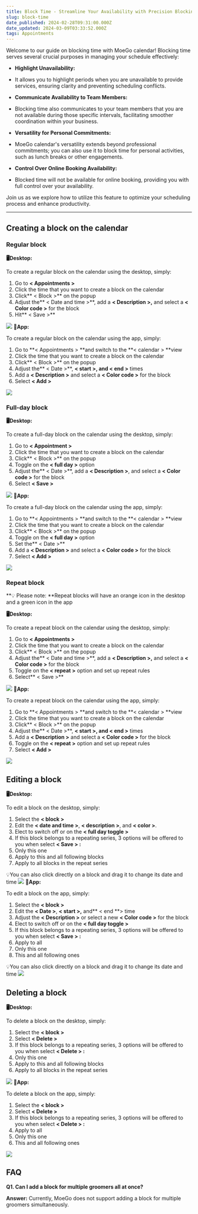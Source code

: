 ```yaml
---
title: Block Time - Streamline Your Availability with Precision Blocking
slug: block-time
date_published: 2024-02-28T09:31:00.000Z
date_updated: 2024-03-09T03:33:52.000Z
tags: Appointments
---
```


Welcome to our guide on blocking time with MoeGo calendar! Blocking time serves several crucial purposes in managing your schedule effectively:

- **Highlight Unavailability:**
- It allows you to highlight periods when you are unavailable to provide services, ensuring clarity and preventing scheduling conflicts.

- **Communicate Availability to Team Members:**
- Blocking time also communicates to your team members that you are not available during those specific intervals, facilitating smoother coordination within your business.

- **Versatility for Personal Commitments:**
- MoeGo calendar's versatility extends beyond professional commitments; you can also use it to block time for personal activities, such as lunch breaks or other engagements.

- **Control Over Online Booking Availability:**
- Blocked time will not be available for online booking, providing you with full control over your availability.

Join us as we explore how to utilize this feature to optimize your scheduling process and enhance productivity.

---

## Creating a block on the calendar

### Regular block

**🖥️Desktop:**

To create a regular block on the calendar using the desktop, simply:

1. Go to **< Appointments >**
2. Click the time that you want to create a block on the calendar
3. Click** < Block >** on the popup
4. Adjust the** < Date and time >**, add a **< Description >,** and select a **< Color code >** for the block
5. Hit** < Save >**

![](__GHOST_URL__/content/images/2024/02/CleanShot-2024-02-28-at-20.16.32.gif)
**📱App:**

To create a regular block on the calendar using the app, simply:

1. Go to **< Appointments > **and switch to the **< calendar > **view
2. Click the time that you want to create a block on the calendar
3. Click** < Block >** on the popup
4. Adjust the** < Date >**, **< start >, **and** < end >** times
5. Add a **< Description >** and select a **< Color code >** for the block
6. Select **< Add >**

![](__GHOST_URL__/content/images/2024/02/image-82.png)
### Full-day block

**🖥️Desktop:**

To create a full-day block on the calendar using the desktop, simply:

1. Go to **< Appointment >**
2. Click the time that you want to create a block on the calendar
3. Click** < Block >** on the popup
4. Toggle on the **< full day >** option
5. Adjust the** < Date >**, add a **< Description >**, and select a **< Color code >** for the block
6. Select **< Save >**

![](__GHOST_URL__/content/images/2024/02/CleanShot-2024-02-28-at-20.19.57.gif)
**📱App:**

To create a full-day block on the calendar using the app, simply:

1. Go to **< Appointments > **and switch to the **< calendar > **view
2. Click the time that you want to create a block on the calendar
3. Click** < Block >** on the popup
4. Toggle on the **< full day >** option
5. Set the** < Date >**
6. Add a **< Description >** and select a **< Color code >** for the block
7. Select **< Add >**

![](__GHOST_URL__/content/images/2024/02/image-83.png)
### Repeat block

**💡 Please note: **Repeat blocks will have an orange icon in the desktop and a green icon in the app

**🖥️Desktop:**

To create a repeat block on the calendar using the desktop, simply:

1. Go to **< Appointments >**
2. Click the time that you want to create a block on the calendar
3. Click** < Block >** on the popup
4. Adjust the** < Date and time >**, add a **< Description >,** and select a **< Color code >** for the block
5. Toggle on the **< repeat >** option and set up repeat rules
6. Select** < Save >**

![](__GHOST_URL__/content/images/2024/02/CleanShot-2024-02-28-at-20.29.58.gif)
**📱App:**

To create a repeat block on the calendar using the app, simply:

1. Go to **< Appointments > **and switch to the **< calendar > **view
2. Click the time that you want to create a block on the calendar
3. Click** < Block >** on the popup
4. Adjust the** < Date >**, **< start >, and < end >** times
5. Add a **< Description >** and select a **< Color code >** for the block
6. Toggle on the **< repeat >** option and set up repeat rules
7. Select **< Add >**

![](__GHOST_URL__/content/images/2024/02/image-84.png)
## Editing a block

**🖥️Desktop:**

To edit a block on the desktop, simply:

1. Select the **< block >**
2. Edit the **< date and time >**, **< description >**, and **< color >**. 
3. Elect to switch off or on the **< full day toggle >**
4. If this block belongs to a repeating series, 3 options will be offered to you when select **< Save > :**
1. Only this one
2. Apply to this and all following blocks
3. Apply to all blocks in the repeat series

💡You can also click directly on a block and drag it to change its date and time
![](__GHOST_URL__/content/images/2024/02/CleanShot-2024-02-28-at-20.11.40@2x.png)
**📱App:**

To edit a block on the app, simply:

1. Select the **< block >**
2. Edit the **< Date >**, **< start >,** and** < end **> time
3. Adjust the **< Description >** or select a new **< Color code >** for the block
4. Elect to switch off or on the **< full day toggle >**
5. If this block belongs to a repeating series, 3 options will be offered to you when select **< Save > :**
1. Apply to all 
2. Only this one
3. This and all following ones

💡You can also click directly on a block and drag it to change its date and time
![](__GHOST_URL__/content/images/2024/02/image-85.png)
## Deleting a block

**🖥️Desktop:**

To delete a block on the desktop, simply:

1. Select the **< block >**
2. Select **< Delete >**
3. If this block belongs to a repeating series, 3 options will be offered to you when select **< Delete > :**
1. Only this one
2. Apply to this and all following blocks
3. Apply to all blocks in the repeat series

![](__GHOST_URL__/content/images/2024/02/CleanShot-2024-02-28-at-20.33.56@2x.png)
**📱App:**

To delete a block on the app, simply:

1. Select the **< block >**
2. Select **< Delete >**
3. If this block belongs to a repeating series, 3 options will be offered to you when select **< Delete > :**
1. Apply to all 
2. Only this one
3. This and all following ones

![](__GHOST_URL__/content/images/2024/02/image-86.png)
## FAQ

**Q1. Can I add a block for multiple groomers all at once?**

**Answer:** Currently, MoeGo does not support adding a block for multiple groomers simultaneously.
